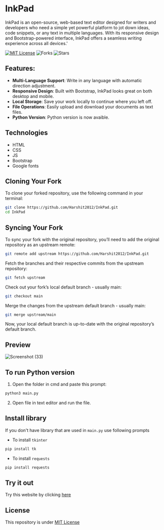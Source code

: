 # InkPad
InkPad is an open-source, web-based text editor designed for writers and developers who need a simple yet powerful platform to jot down ideas, code snippets, or any text in multiple languages. With its responsive design and Bootstrap-powered interface, InkPad offers a seamless writing experience across all devices.'

[![MIT License](https://img.shields.io/badge/License-MIT-green.svg)](https://github.com/Harshit2012/InkPad?tab=MIT-1-ov-file#readme)
![Forks](https://img.shields.io/github/forks/harshit2012/inkpad)
![Stars](https://img.shields.io/github/stars/harshit2012/inkpad)

## Features:
- **Multi-Language Support**: Write in any language with automatic direction adjustment.
- **Responsive Design**: Built with Bootstrap, InkPad looks great on both desktop and mobile.
- **Local Storage**: Save your work locally to continue where you left off.
- **File Operations**: Easily upload and download your documents as text files.
- **Python Version**: Python version is now avaible.

## Technologies
- HTML
- CSS
- JS
- Bootstrap
- Google fonts

## Cloning Your Fork

To clone your forked repository, use the following command in your terminal:

```bash
git clone https://github.com/Harshit2012/InkPad.git
cd InkPad
```

## Syncing Your Fork
To sync your fork with the original repository, you’ll need to add the original repository as an upstream remote:
```bash
git remote add upstream https://github.com/Harshit2012/InkPad.git
```

Fetch the branches and their respective commits from the upstream repository:
```bash
git fetch upstream
```
Check out your fork’s local default branch - usually main:
```bash
git checkout main
```

Merge the changes from the upstream default branch - usually main:
```bash
git merge upstream/main
```

Now, your local default branch is up-to-date with the original repository’s default branch.

## Preview
![Screenshot (33)](https://github.com/Harshit2012/InkPad/assets/105143145/6d5bd342-d7c6-4a9a-bfd2-1925954b18a7)

## To run Python version
1. Open the folder in cmd and paste this prompt:
```bash
python3 main.py
```
2. Open file in text editor and run the file.

## Install library
If you don't have library that are used in `main.py` use following prompts
- To install `tkinter`
```bash
pip install tk
```
- To install `requests`
```bash
pip install requests
```

## Try it out
Try this website by clicking [here](https://harshit2012.github.io/InkPad/)

## License
This repository is under [MIT License](https://github.com/Harshit2012/InkPad?tab=MIT-1-ov-file#readme)
